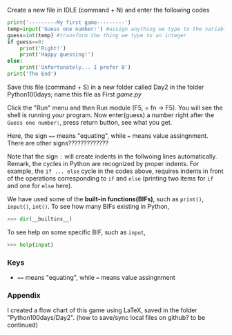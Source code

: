 Create a new file in IDLE (command + N) and enter the following codes
```Python
print('---------My first game---------')
temp=input('Guess one number:') #assign anything we type to the variable temp
guess=int(temp) #transform the thing we type to an integer
if guess==8: 
    print('Right!')
    print('Happy guessing!')
else:
    print('Unfortunately... I prefer 8')
print('The End')
```
Save this file (command + S) in a new folder called Day2 in the folder Python100days; name this file as First _game.py_

Click the "Run" menu and then Run module (F5, = fn -> F5). You will see the shell is running your program. Now enter(guess) a number right after the `Guess one number:`, press return button, see what you get.

Here, the sign `==` means "equating", while `=` means value assingnment.
There are other signs?????????????

Note that the sign `:` will create indents in the follwoing lines automatically.
Remark, the cycles in Python are recognized by proper indents. For example, the `if ... else` cycle in the codes above, requires indents 
in front of the operations corresponding to `if` and `else` (printing two items for `if` and one for `else` here).

We have used some of the __built-in functions(BIFs)__, such as `print()`, `input()`, `int()`. To see how many BIFs existing in Python,
```Python
>>> dir(__builtins__)
```
To see help on some specific BIF, such as `input`,
```Python
>>> help(input)
```


### Keys
- `==` means "equating", while `=` means value assingnment

### Appendix
I created a flow chart of this game using LaTeX, saved in the folder "Python100days/Day2". (how to save/sync local files on github? to be continued)
